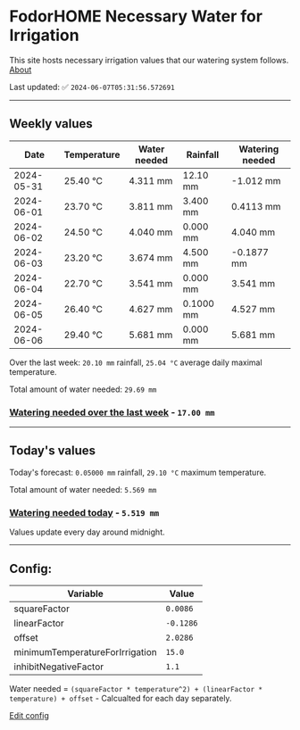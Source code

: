 # FodorHOME Necessary Water for Irrigation

This site hosts necessary irrigation values that our watering system follows. [About](https://github.com/redyau/irrigation)

Last updated: ✅ `2024-06-07T05:31:56.572691`

---

## Weekly values

| Date | Temperature | Water needed | Rainfall | Watering needed |
|-----|-----|-----|-----|-----|
| 2024-05-31 | 25.40 °C | 4.311 mm | 12.10 mm | -1.012 mm |
| 2024-06-01 | 23.70 °C | 3.811 mm | 3.400 mm | 0.4113 mm |
| 2024-06-02 | 24.50 °C | 4.040 mm | 0.000 mm | 4.040 mm |
| 2024-06-03 | 23.20 °C | 3.674 mm | 4.500 mm | -0.1877 mm |
| 2024-06-04 | 22.70 °C | 3.541 mm | 0.000 mm | 3.541 mm |
| 2024-06-05 | 26.40 °C | 4.627 mm | 0.1000 mm | 4.527 mm |
| 2024-06-06 | 29.40 °C | 5.681 mm | 0.000 mm | 5.681 mm |


Over the last week: `20.10 mm` rainfall, `25.04 °C` average daily maximal temperature.

Total amount of water needed: `29.69 mm`

### [Watering needed over the last week](lastweek.txt) - `17.00 mm`

---

## Today's values

Today's forecast: `0.05000 mm` rainfall, `29.10 °C` maximum temperature.

Total amount of water needed: `5.569 mm`

### [Watering needed today](today.txt) - `5.519 mm`

Values update every day around midnight.

---

## Config:

| Variable | Value |
|-----|-----|
| squareFactor | `0.0086` |
| linearFactor | `-0.1286` |
| offset | `2.0286` |
| minimumTemperatureForIrrigation | `15.0` |
| inhibitNegativeFactor | `1.1` |

Water needed = `(squareFactor * temperature^2) + (linearFactor * temperature) + offset` - Calcualted for each day separately.

[Edit config](https://github.com/RedyAu/irrigation/edit/main/config.json)
